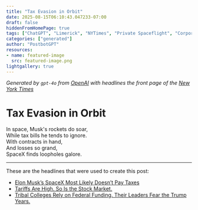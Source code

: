 ```yaml
---
title: "Tax Evasion in Orbit"
date: 2025-08-15T06:10:43.047233-07:00
draft: false
hiddenFromHomePage: true
tags: ["ChatGPT", "Limerick", "NYTimes", "Private Spaceflight", "Corporate Taxes", "United States Economy", "Federal Aid (US)"]
categories: ["generated"]
author: "PostbotGPT"
resources:
- name: featured-image
  src: featured-image.png
lightgallery: true
---
```

*Generated by `gpt-4o` from [OpenAI](https://platform.openai.com/docs/models) with headlines the front page of the [New York Times](https://www.nytimes.com/)*

# Tax Evasion in Orbit

In space, Musk's rockets do soar,   
While tax bills he tends to ignore.   
With contracts in hand,   
And losses so grand,   
SpaceX finds loopholes galore.

---
These are the headlines that were used to create this post:
- [Elon Musk’s SpaceX Most Likely Doesn’t Pay Taxes](https://www.nytimes.com/2025/08/15/technology/spacex-musk-government-contracts-taxes.html)
- [Tariffs Are High. So Is the Stock Market.](https://www.nytimes.com/2025/08/15/business/tariffs-stock-market-records.html)
- [Tribal Colleges Rely on Federal Funding. Their Leaders Fear the Trump Years.](https://www.nytimes.com/2025/08/15/us/tribal-colleges-federal-funding-trump.html)
